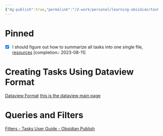 ```yaml
---
{"dg-publish":true,"permalink":"/2-work/personal/learning-obsidian/tasks/"}
---
```



# Pinned
- [x] I should figure out how to summarize all tasks into one single file, [resources](https://publish.obsidian.md/tasks/Reference/Task+Formats/Dataview+Format)  [completion:: 2023-08-11]


# Creating Tasks Using Dataview Format
[Dataview Format](https://publish.obsidian.md/tasks/Reference/Task+Formats/Dataview+Forma)
	[this is the dataview main page](https://blacksmithgu.github.io/obsidian-dataview/)


# Queries and Filters
[Filters - Tasks User Guide - Obsidian Publish](https://publish.obsidian.md/tasks/Queries/Filters)

